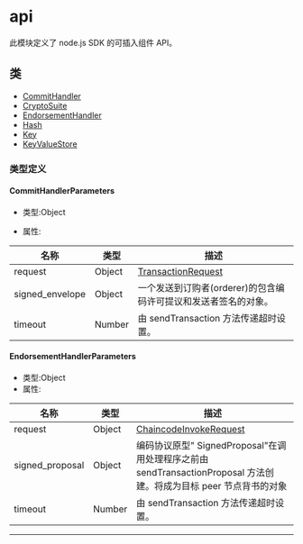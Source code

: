 # api

此模块定义了 node.js SDK 的可插入组件 API。

## 类

- [CommitHandler](../classes/module-api.CommitHandler.md)
- [CryptoSuite](../classes/module-api.CryptoSuite.md)
- [EndorsementHandler](../classes/module-api.EndorsementHandler.md)
- [Hash](../classes/module-api.Hash.md)
- [Key](../classes/module-api.Key.md)
- [KeyValueStore](../classes/module-api.KeyValueStore.md)

### 类型定义

#### CommitHandlerParameters

- 类型:Object

- 属性:

| 名称            | 类型   | 描述                                                            |
| --------------- | ------ | --------------------------------------------------------------- |
| request         | Object | [TransactionRequest](../global.md#TransactionRequest)           |
| signed_envelope | Object | 一个发送到订购者(orderer)的包含编码许可提议和发送者签名的对象。 |
| timeout         | Number | 由 sendTransaction 方法传递超时设置。                           |

#### EndorsementHandlerParameters

- 类型:Object
- 属性:

| 名称            | 类型   | 描述                                                                                                               |
| --------------- | ------ | ------------------------------------------------------------------------------------------------------------------ |
| request         | Object | [ChaincodeInvokeRequest](../global.md#ChaincodeInvokeRequest)                                                      |
| signed_proposal | Object | 编码协议原型" SignedProposal"在调用处理程序之前由 sendTransactionProposal 方法创建。将成为目标 peer 节点背书的对象 |
| timeout         | Number | 由 sendTransaction 方法传递超时设置。                                                                              |

---
